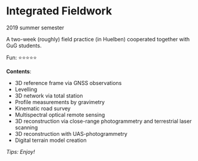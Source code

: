 # Integrated Fieldwork

2019 summer semester

A two-week (roughly) field practice (in Huelben) cooperated together with GuG students.

Fun: ⭐️⭐️⭐️⭐️⭐️

**Contents**:

* 3D reference frame via GNSS observations
* Levelling
* 3D network via total station
* Profile measurements by gravimetry
* Kinematic road survey
* Multispectral optical remote sensing
* 3D reconstruction via close-range photogrammetry and terrestrial laser scanning
* 3D reconstruction with UAS-photogrammetry
* Digital terrain model creation

*Tips: Enjoy!*